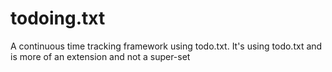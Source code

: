 # todoing.txt
A continuous time tracking framework using todo.txt. It's using todo.txt and is more of an extension and not a super-set 
